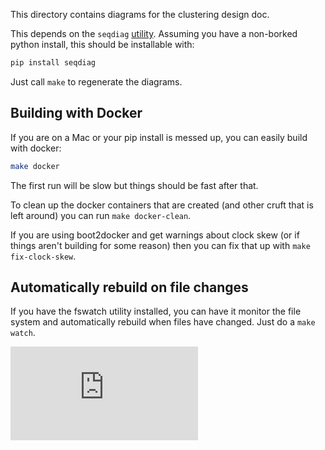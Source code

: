<!-- BEGIN MUNGE: UNVERSIONED_WARNING -->


<!-- END MUNGE: UNVERSIONED_WARNING -->
This directory contains diagrams for the clustering design doc.

This depends on the `seqdiag` [utility](http://blockdiag.com/en/seqdiag/index.html).
Assuming you have a non-borked python install, this should be installable with:

```sh
pip install seqdiag
```

Just call `make` to regenerate the diagrams.

## Building with Docker

If you are on a Mac or your pip install is messed up, you can easily build with
docker:

```sh
make docker
```

The first run will be slow but things should be fast after that.

To clean up the docker containers that are created (and other cruft that is left
around) you can run `make docker-clean`.

If you are using boot2docker and get warnings about clock skew (or if things
aren't building for some reason) then you can fix that up with
`make fix-clock-skew`.

## Automatically rebuild on file changes

If you have the fswatch utility installed, you can have it monitor the file
system and automatically rebuild when files have changed. Just do a
`make watch`.




<!-- BEGIN MUNGE: IS_VERSIONED -->
<!-- TAG IS_VERSIONED -->
<!-- END MUNGE: IS_VERSIONED -->


<!-- BEGIN MUNGE: GENERATED_ANALYTICS -->
[![Analytics](https://kubernetes-site.appspot.com/UA-36037335-10/GitHub/docs/design/clustering/README.md?pixel)]()
<!-- END MUNGE: GENERATED_ANALYTICS -->
